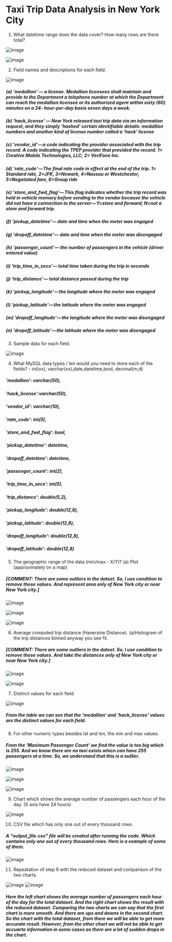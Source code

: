 # Taxi Trip Data Analysis in New York City

1. What datetime range does the data cover? How many rows are there total?

![image](https://user-images.githubusercontent.com/83153124/197452289-44f10fab-02c2-48a1-8fe0-8feecaa80bde.png)

![image](https://user-images.githubusercontent.com/83153124/197452340-081926bf-bdb2-41ae-8eff-c6c77299fc8e.png)

2. Field names and descriptions for each field.

![image](https://user-images.githubusercontent.com/83153124/197452454-3887b2c9-a313-46b1-8dec-dbc10b99c8f4.png)

##### (a) 'medallion' — a license. Medallion licensees shall maintain and provide to the Department a telephone number at which the Department can reach the medallion licensee or its authorized agent within sixty (60) minutes on a 24- hour-per-day basis seven days a week.
##### (b) 'hack_license' — New York released taxi trip data via an information request, and they simply ‘hashed’ certain identifiable details: medallion numbers and another kind of license number called a ‘hack’ license
##### (c) 'vendor_id' — a code indicating the provider associated with the trip record. A code indicating the TPEP provider that provided the record. 1= Creative Mobile Technologies, LLC; 2= VeriFone Inc.
##### (d) 'rate_code' — The final rate code in effect at the end of the trip. 1= Standard rate, 2=JFK, 3=Newark, 4=Nassau or Westchester, 5=Negotiated fare, 6=Group ride
##### (e) 'store_and_fwd_flag' — This flag indicates whether the trip record was held in vehicle memory before sending to the vendor because the vehicle did not have a connection to the server — Y=store and forward; N=not a store and forward trip.
##### (f) 'pickup_datetime' — date and time when the meter was engaged
##### (g) 'dropoff_datetime' — date and time when the meter was disengaged
##### (h) 'passenger_count' — the number of passengers in the vehicle (driver entered value)
##### (i) 'trip_time_in_secs' — total time taken during the trip in seconds
##### (j) 'trip_distance' — total distance passed during the trip
##### (k) 'pickup_longitude' — the longitude where the meter was engaged
##### (l) 'pickup_latitude' — the latitude where the meter was engaged
##### (m) 'dropoff_longitude' — the longitude where the meter was disengaged
##### (n) 'dropoff_latitude' — the latitude where the meter was disengaged

3. Sample data for each field.

![image](https://user-images.githubusercontent.com/83153124/197454266-8c1d7f6a-d46c-4f03-a598-d29ce69863a1.png)


4. What MySQL data types / len would you need to store each of the fields? - int(xx), varchar(xx),date,datetime,bool, decimal(m,d)

##### 'medallion': varchar(50), 
##### 'hack_license':varchar(50), 
##### 'vendor_id': varchar(10), 
##### 'rate_code': int(5), 
##### 'store_and_fwd_flag': bool, 
##### 'pickup_datetime': datetime, 
##### 'dropoff_datetime': datetime, 
##### 'passenger_count': int(2), 
##### 'trip_time_in_secs': int(5), 
##### 'trip_distance': double(5,2), 
##### 'pickup_longitude': double(12,8), 
##### 'pickup_latitude': double(12,8), 
##### 'dropoff_longitude': double(12,8),
##### 'dropoff_latitude': double(12,8)

5. The geographic range of the data (min/max - X/Y)? (a) Plot (approximately on a map)

##### [COMMENT: There are some outliers in the datset. So, I use condition to remove those values. And represent area only of New York city or near New York city.]

![image](https://user-images.githubusercontent.com/83153124/197454511-ef1a95e7-fc06-4602-9fe1-6f2c2ce62662.png)

![image](https://user-images.githubusercontent.com/83153124/197454529-8da68548-40a0-491a-8a09-51b1473d7f23.png)

![image](https://user-images.githubusercontent.com/83153124/197454549-a345a1b9-3e6d-4c79-a45a-1d95b5ddbfd4.png)

6. Average computed trip distance (Haversine Distance). (a)Histogram of the trip distances binned anyway you see fit.

##### [COMMENT: There are some outliers in the datset. So, I use condition to remove those values. And take the distances only of New York city or near New York city.]

![image](https://user-images.githubusercontent.com/83153124/197454895-ccdfa176-c48f-4af9-91df-36ec361788f9.png)

![image](https://user-images.githubusercontent.com/83153124/197454960-cd27d654-cccd-462f-ace7-41c67e9ec91b.png)

7. Distinct values for each field

![image](https://user-images.githubusercontent.com/83153124/197455066-2b6febd8-be0c-468c-9269-1fb3c20060e2.png)

##### From the table we can see that the 'medallion' and 'hack_license' values are the distinct values for each field.

8. For other numeric types besides lat and lon, the min and max values.

##### From the 'Maximum Passenger Count' we find the value is too big which is 255. And we know there are no taxi exists whicn can have 255 passengers at a time. So, we understand that this is a outlier.

![image](https://user-images.githubusercontent.com/83153124/197455141-0926fab6-0cae-4a70-bc40-281c44e7e440.png)

![image](https://user-images.githubusercontent.com/83153124/197455170-2c5f5987-51de-41ff-9dc6-63e673c7e44b.png)

![image](https://user-images.githubusercontent.com/83153124/197455191-ae23f0de-5475-4c79-a533-d0fe20685da0.png)

9. Chart which shows the average number of passengers each hour of the day. (X axis have 24 hours)

![image](https://user-images.githubusercontent.com/83153124/197455502-03d54126-3038-4bcd-9eb3-b863b6fddad7.png)

10. CSV file which has only one out of every thousand rows.

##### A "output_file.csv" file will be created after running the code. Which contains only one out of every thousand rows. Here is a example of some of them.

![image](https://user-images.githubusercontent.com/83153124/197455701-3e47a53e-b203-40d1-88b3-58952740a513.png)

11. Repeatation of step 9 with the reduced dataset and comparison of the two charts.

![image](https://user-images.githubusercontent.com/83153124/197455502-03d54126-3038-4bcd-9eb3-b863b6fddad7.png) ![image](https://user-images.githubusercontent.com/83153124/197455794-96f119d3-16f8-4ba9-8573-ed05d0681e5a.png)

##### Here the left chart shows the average number of passengers each hour of the day for the total dataset. And the right chart shows the result with the reduced dataset. Comparing the two charts we can say that the first chart is more smooth. And there are ups and downs in the second chart. So the chart with the total dataset, from there we will be able to get more accurate result. However, from the other chart we will not be able to get accuarte information in some cases as there are a lot of sudden drops in the chart.
